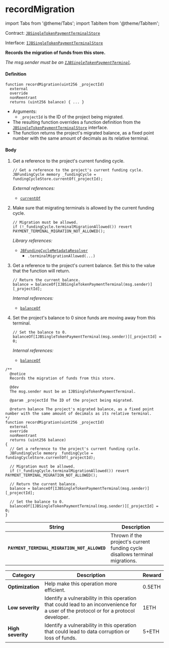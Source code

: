 # recordMigration

import Tabs from '@theme/Tabs';
import TabItem from '@theme/TabItem';

Contract: [`JBSingleTokenPaymentTerminalStore`](/dev/api/v2/contracts/jbsingletokenpaymentterminalstore/README.md)​‌

Interface: [`IJBSingleTokenPaymentTerminalStore`](/dev/api/v2/interfaces/ijbsingletokenpaymentterminalstore.md)

<Tabs>
<TabItem value="Step by step" label="Step by step">

**Records the migration of funds from this store.**

_The msg.sender must be an [`IJBSingleTokenPaymentTerminal`](/dev/api/v2/interfaces/ijbsingletokenpaymentterminalstore.md)._

#### Definition

```
function recordMigration(uint256 _projectId)
  external
  override
  nonReentrant
  returns (uint256 balance) { ... }
```

* Arguments:
  * `_projectId` is the ID of the project being migrated.
* The resulting function overrides a function definition from the [`JBSingleTokenPaymentTerminalStore`](/dev/api/v2/interfaces/ijbsingletokenpaymentterminalstore.md) interface.
* The function returns the project's migrated balance, as a fixed point number with the same amount of decimals as its relative terminal.

#### Body

1.  Get a reference to the project's current funding cycle.

    ```
    // Get a reference to the project's current funding cycle.
    JBFundingCycle memory _fundingCycle = fundingCycleStore.currentOf(_projectId);
    ```

    _External references:_

    * [`currentOf`](/dev/api/v2/contracts/jbfundingcyclestore/read/currentof.md)
2.  Make sure that migrating terminals is allowed by the current funding cycle.

    ```
    // Migration must be allowed.
    if (!_fundingCycle.terminalMigrationAllowed()) revert PAYMENT_TERMINAL_MIGRATION_NOT_ALLOWED();
    ```

    _Library references:_

    * [`JBFundingCycleMetadataResolver`](/dev/api/v2/libraries/jbfundingcyclemetadataresolver.md)
      * `.terminalMigrationAllowed(...)`
3.  Get a reference to the project's current balance. Set this to the value that the function will return.

    ```
    // Return the current balance.
    balance = balanceOf[IJBSingleTokenPaymentTerminal(msg.sender)][_projectId];
    ```

    _Internal references:_

    * [`balanceOf`](/dev/api/v2/contracts/jbsingletokenpaymentterminalstore/properties/balanceof.md)
4.  Set the project's balance to 0 since funds are moving away from this terminal.

    ```
    // Set the balance to 0.
    balanceOf[IJBSingleTokenPaymentTerminal(msg.sender)][_projectId] = 0;
    ```

    _Internal references:_

    * [`balanceOf`](/dev/api/v2/contracts/jbsingletokenpaymentterminalstore/properties/balanceof.md)

</TabItem>

<TabItem value="Code" label="Code">

```
/**
  @notice
  Records the migration of funds from this store.

  @dev
  The msg.sender must be an IJBSingleTokenPaymentTerminal. 

  @param _projectId The ID of the project being migrated.

  @return balance The project's migrated balance, as a fixed point number with the same amount of decimals as its relative terminal.
*/
function recordMigration(uint256 _projectId)
  external
  override
  nonReentrant
  returns (uint256 balance)
{
  // Get a reference to the project's current funding cycle.
  JBFundingCycle memory _fundingCycle = fundingCycleStore.currentOf(_projectId);

  // Migration must be allowed.
  if (!_fundingCycle.terminalMigrationAllowed()) revert PAYMENT_TERMINAL_MIGRATION_NOT_ALLOWED();

  // Return the current balance.
  balance = balanceOf[IJBSingleTokenPaymentTerminal(msg.sender)][_projectId];

  // Set the balance to 0.
  balanceOf[IJBSingleTokenPaymentTerminal(msg.sender)][_projectId] = 0;
}
```

</TabItem>

<TabItem value="Errors" label="Errors">

| String                  | Description                                                                  |
| ----------------------- | ---------------------------------------------------------------------------- |
| **`PAYMENT_TERMINAL_MIGRATION_NOT_ALLOWED`** | Thrown if the project's current funding cycle disallows terminal migrations. |

</TabItem>

<TabItem value="Bug bounty" label="Bug bounty">

| Category          | Description                                                                                                                            | Reward |
| ----------------- | -------------------------------------------------------------------------------------------------------------------------------------- | ------ |
| **Optimization**  | Help make this operation more efficient.                                                                                               | 0.5ETH |
| **Low severity**  | Identify a vulnerability in this operation that could lead to an inconvenience for a user of the protocol or for a protocol developer. | 1ETH   |
| **High severity** | Identify a vulnerability in this operation that could lead to data corruption or loss of funds.                                        | 5+ETH  |

</TabItem>
</Tabs>
